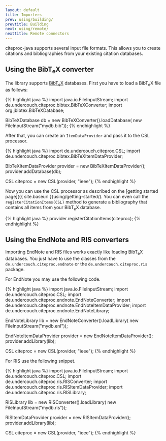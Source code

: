 ```yaml
---
layout: default
title: Importers
prev: using/building/
prevtitle: Building
next: using/remote/
nexttitle: Remote connectors
---
```


citeproc-java supports several input file formats. This allows you
to create citations and bibliographies from your existing citation
databases.

Using the Bib<span class="tex">T<sub>e</sub>X</span> converter
--------------------------------------------------------------

The library supports [Bib<span class="tex">T<sub>e</sub>X</span>](http://www.bibtex.org/)
databases. First you have to load a Bib<span class="tex">T<sub>e</sub>X</span> file as follows:

{% highlight java %}
import java.io.FileInputStream;
import de.undercouch.citeproc.bibtex.BibTeXConverter;
import org.jbibtex.BibTeXDatabase;

BibTeXDatabase db = new BibTeXConverter().loadDatabase(
    new FileInputStream("mydb.bib"));
{% endhighlight %}

After that, you can create an `ItemDataProvider` and pass it to the
CSL processor.

{% highlight java %}
import de.undercouch.citeproc.CSL;
import de.undercouch.citeproc.bibtex.BibTeXItemDataProvider;

BibTeXItemDataProvider provider = new BibTeXItemDataProvider();
provider.addDatabase(db);

CSL citeproc = new CSL(provider, "ieee");
{% endhighlight %}

Now you can use the CSL processor as described on the [getting started page]({{ site.baseurl }}using/getting-started/). You can
even call the `registerCitationItems(CSL)` method to generate a
bibliography that contains all items from your Bib<span class="tex">T<sub>e</sub>X</span>
database.

{% highlight java %}
provider.registerCitationItems(citeproc);
{% endhighlight %}

Using the EndNote and RIS converters
------------------------------------

Importing EndNote and RIS files works exactly like loading
Bib<span class="tex">T<sub>e</sub>X</span> databases. You just have to
use the classes from the ``de.undercouch.citeproc.endnote`` or the
``de.undercouch.citeproc.ris`` package.

For EndNote you may use the following code.

{% highlight java %}
import java.io.FileInputStream;
import de.undercouch.citeproc.CSL;
import de.undercouch.citeproc.endnote.EndNoteConverter;
import de.undercouch.citeproc.endnote.EndNoteItemDataProvider;
import de.undercouch.citeproc.endnote.EndNoteLibrary;

EndNoteLibrary lib = new EndNoteConverter().loadLibrary(
    new FileInputStream("mydb.enl"));

EndNoteItemDataProvider provider = new EndNoteItemDataProvider();
provider.addLibrary(lib);

CSL citeproc = new CSL(provider, "ieee");
{% endhighlight %}

For RIS use the following snippet.

{% highlight java %}
import java.io.FileInputStream;
import de.undercouch.citeproc.CSL;
import de.undercouch.citeproc.ris.RISConverter;
import de.undercouch.citeproc.ris.RISItemDataProvider;
import de.undercouch.citeproc.ris.RISLibrary;

RISLibrary lib = new RISConverter().loadLibrary(
    new FileInputStream("mydb.ris"));

RISItemDataProvider provider = new RISItemDataProvider();
provider.addLibrary(lib);

CSL citeproc = new CSL(provider, "ieee");
{% endhighlight %}
